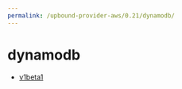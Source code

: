 ```yaml
---
permalink: /upbound-provider-aws/0.21/dynamodb/
---
```


# dynamodb



* [v1beta1](v1beta1/index.md)